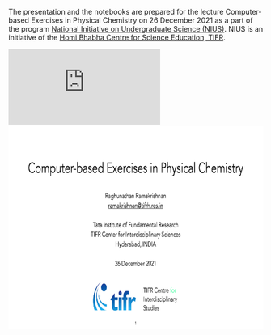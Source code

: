 The presentation and the notebooks are prepared for the lecture Computer-based Exercises in Physical Chemistry on 26 December 2021 as a part of the program
[National Initiative on Undergraduate Science (NIUS)](https://nius.hbcse.tifr.res.in/). NIUS is an initiative of the [Homi Bhabha Centre for Science Education, TIFR](https://www.hbcse.tifr.res.in/).

![](https://moldis.tifrh.res.in/index.html)
<a href="https://moldis.tifrh.res.in/index.html">
<img src="img/Comp_PhysChem.png"  height="400">
</a>
